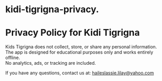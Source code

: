 # kidi-tigrigna-privacy.

# Privacy Policy for Kidi Tigrigna

Kids Tigrigna does not collect, store, or share any personal information.  
The app is designed for educational purposes only and works entirely offline.  
No analytics, ads, or tracking are included.  

If you have any questions, contact us at: haileslassie.lilay@yahoo.com
